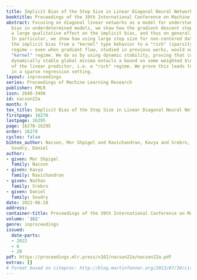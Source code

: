 ```yaml
---
title: Implicit Bias of the Step Size in Linear Diagonal Neural Networks
booktitle: Proceedings of the 39th International Conference on Machine Learning
abstract: Focusing on diagonal linear networks as a model for understanding the implicit
  bias in underdetermined models, we show how the gradient descent step size can have
  a large qualitative effect on the implicit bias, and thus on generalization ability.
  In particular, we show how using large step size for non-centered data can change
  the implicit bias from a "kernel" type behavior to a "rich" (sparsity-inducing)
  regime — even when gradient flow, studied in previous works, would not escape the
  "kernel" regime. We do so by using dynamic stability, proving that convergence to
  dynamically stable global minima entails a bound on some weighted $\ell_1$-norm
  of the linear predictor, i.e. a "rich" regime. We prove this leads to good generalization
  in a sparse regression setting.
layout: inproceedings
series: Proceedings of Machine Learning Research
publisher: PMLR
issn: 2640-3498
id: nacson22a
month: 0
tex_title: Implicit Bias of the Step Size in Linear Diagonal Neural Networks
firstpage: 16270
lastpage: 16295
page: 16270-16295
order: 16270
cycles: false
bibtex_author: Nacson, Mor Shpigel and Ravichandran, Kavya and Srebro, Nathan and
  Soudry, Daniel
author:
- given: Mor Shpigel
  family: Nacson
- given: Kavya
  family: Ravichandran
- given: Nathan
  family: Srebro
- given: Daniel
  family: Soudry
date: 2022-06-28
address:
container-title: Proceedings of the 39th International Conference on Machine Learning
volume: '162'
genre: inproceedings
issued:
  date-parts:
  - 2022
  - 6
  - 28
pdf: https://proceedings.mlr.press/v162/nacson22a/nacson22a.pdf
extras: []
# Format based on citeproc: http://blog.martinfenner.org/2013/07/30/citeproc-yaml-for-bibliographies/
---
```

